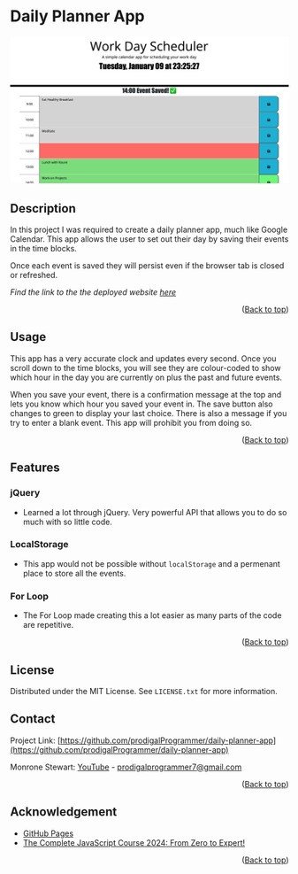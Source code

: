 # Daily Planner App

<img src="assets/images/daily-planner-app.jpg" width="700px">

## Description

In this project I was required to create a daily planner app, much like Google Calendar. This app allows the user to set out their day by saving their events in the time blocks.

Once each event is saved they will persist even if the browser tab is closed or refreshed.

_Find the link to the the deployed website [here](https://prodigalprogrammer.github.io/)_

<p align="right">(<a href="#daily-planner-app" >Back to top</a>)</p>

## Usage

This app has a very accurate clock and updates every second. Once you scroll down to the time blocks, you will see they are colour-coded to show which hour in the day you are currently on plus the past and future events.

When you save your event, there is a confirmation message at the top and lets you know which hour you saved your event in. The save button also changes to green to display your last choice. There is also a message if you try to enter a blank event. This app will prohibit you from doing so.

<p align="right">(<a href="#daily-planner-app" >Back to top</a>)</p>

## Features

### jQuery

- Learned a lot through jQuery. Very powerful API that allows you to do so much with so little code.

### LocalStorage

- This app would not be possible without `localStorage` and a permenant place to store all the events.

### For Loop

- The For Loop made creating this a lot easier as many parts of the code are repetitive.

<p align="right">(<a href="#daily-planner-app" >Back to top</a>)</p>

## License

Distributed under the MIT License. See `LICENSE.txt` for more information.

## Contact

Project Link: [https://github.com/prodigalProgrammer/daily-planner-app](https://github.com/prodigalProgrammer/daily-planner-app)

Monrone Stewart: [YouTube](https://www.youtube.com/@ProdigalP) - prodigalprogrammer7@gmail.com

<p align="right">(<a href="#daily-planner-app" >Back to top</a>)</p>

## Acknowledgement

- [GitHub Pages](https://pages.github.com/)
- [The Complete JavaScript Course 2024: From Zero to Expert!](https://www.udemy.com/course/the-complete-javascript-course/)

<p align="right">(<a href="#daily-planner-app" >Back to top</a>)</p>
